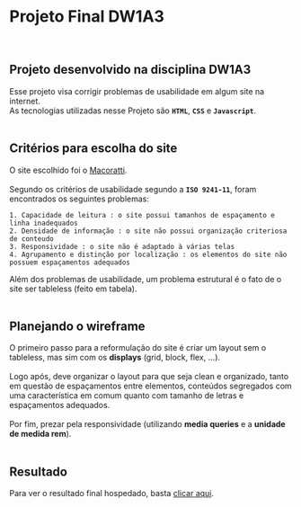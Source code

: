 # Projeto Final DW1A3

<br>

## Projeto desenvolvido na disciplina DW1A3

Esse projeto visa corrigir problemas de usabilidade em algum site na internet.
<br>
As tecnologias utilizadas nesse Projeto são **`HTML`**, **`CSS`** e **`Javascript`**.
<br>
<br>

## Critérios para escolha do site

O site escolhido foi o [Macoratti](http://www.macoratti.net/Default.aspx).
<br>
<br>
Segundo os critérios de usabilidade segundo a **`ISO 9241-11`**, foram encontrados os seguintes problemas:
```
1. Capacidade de leitura : o site possui tamanhos de espaçamento e linha inadequados
2. Densidade de informação : o site não possui organização criteriosa de conteudo
3. Responsividade : o site não é adaptado à várias telas
4. Agrupamento e distinção por localização : os elementos do site não possuem espaçamentos adequados
```
Além dos problemas de usabilidade, um problema estrutural é o fato de o site ser tableless (feito em tabela).
<br>
<br>

## Planejando o wireframe

O primeiro passo para a reformulação do site é criar um layout sem o tableless, mas sim com os **displays** (grid, block, flex, ...). 
<br>
<br>
Logo após, deve organizar o layout para que seja clean e organizado, tanto em questão de espaçamentos entre elementos, conteúdos segregados com uma característica em comum quanto com tamanho de letras e espaçamentos adequados. 
<br>
<br>
Por fim, prezar pela responsividade (utilizando **media queries** e a **unidade de medida rem**).
<br>
<br>

## Resultado

Para ver o resultado final hospedado, basta [clicar aqui](https://leonarita.github.io/ProjetoDW1A3/).


